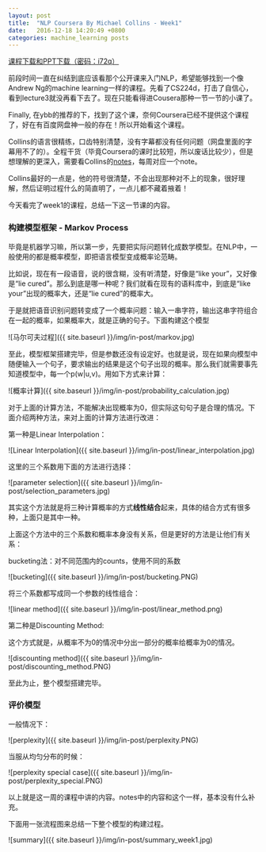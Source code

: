 ```yaml
---
layout: post
title:  "NLP Coursera By Michael Collins - Week1"
date:   2016-12-18 14:20:49 +0800
categories: machine_learning posts
---
```


[课程下载和PPT下载（密码：i72q）][]

前段时间一直在纠结到底应该看那个公开课来入门NLP，希望能够找到一个像Andrew Ng的machine learning一样的课程。先看了CS224d，打击了自信心，看到lecture3就没再看下去了。现在只能看得进Cousera那种一节一节的小课了。

Finally, 在ybb的推荐的下，找到了这个课，奈何Coursera已经不提供这个课程了，好在有百度网盘神一般的存在！所以开始看这个课程。

Collins的语言很精练，口齿特别清楚，没有字幕都没有任何问题（网盘里面的字幕用不了的）。全程干货（毕竟Coursera的课时比较短，所以废话比较少），但是想理解的更深入，需要看Collins的[notes]，每周对应一个note。

Collins最好的一点是，他的符号很清楚，不会出现那种对不上的现象，很好理解，然后证明过程什么的简直明了，一点儿都不藏着掖着！

今天看完了week1的课程，总结一下这一节课的内容。

### 构建模型框架 - Markov Process

毕竟是机器学习嘛，所以第一步，先要把实际问题转化成数学模型。在NLP中，一般使用的都是概率模型，即把语言模型变成概率论范畴。

比如说，现在有一段语音，说的很含糊，没有听清楚，好像是“like your”，又好像是“lie cured”。那么到底是哪一种呢？我们就看在现有的语料库中，到底是“like your”出现的概率大，还是“lie cured”的概率大。

于是就把语音识别问题转变成了一个概率问题：输入一串字符，输出这串字符组合在一起的概率，如果概率大，就是正确的句子。下面构建这个模型

![马尔可夫过程]({{ site.baseurl }}/img/in-post/markov.jpg)

至此，模型框架搭建完毕，但是参数还没有设定好。也就是说，现在如果向模型中随便输入一个句子，要求输出的结果是这个句子出现的概率。那么我们就需要事先知道模型中，每一个p(w\|u,v)。用如下方式来计算：

![概率计算]({{ site.baseurl }}/img/in-post/probability_calculation.jpg)

对于上面的计算方法，不能解决出现概率为0，但实际这句句子是合理的情况。下面介绍两种方法，来对上面的计算方法进行改进：

第一种是Linear Interpolation：

![Linear Interpolation]({{ site.baseurl }}/img/in-post/linear_interpolation.jpg)

这里的三个系数用下面的方法进行选择：

![parameter selection]({{ site.baseurl }}/img/in-post/selection_parameters.jpg)

其实这个方法就是将三种计算概率的方式**线性结合**起来，具体的结合方式有很多种，上面只是其中一种。

上面这个方法中的三个系数和概率本身没有关系，但是更好的方法是让他们有关系：

bucketing法：对不同范围内的counts，使用不同的系数

![bucketing]({{ site.baseurl }}/img/in-post/bucketing.PNG)

将三个系数都写成同一个参数的线性组合：

![linear method]({{ site.baseurl }}/img/in-post/linear_method.png)

第二种是Discounting Method:

这个方式就是，从概率不为0的情况中分出一部分的概率给概率为0的情况。

![discounting method]({{ site.baseurl }}/img/in-post/discounting_method.PNG)

至此为止，整个模型搭建完毕。

### 评价模型

一般情况下：

![perplexity]({{ site.baseurl }}/img/in-post/perplexity.PNG)

当服从均匀分布的时候：

![perplexity special case]({{ site.baseurl }}/img/in-post/perplexity_special.PNG)

以上就是这一周的课程中讲的内容。notes中的内容和这个一样，基本没有什么补充。

下面用一张流程图来总结一下整个模型的构建过程。

![summary]({{ site.baseurl }}/img/in-post/summary_week1.jpg)


[课程下载和PPT下载（密码：i72q）]: https://pan.baidu.com/s/1dFrAcjJ

[notes]:http://www.cs.columbia.edu/~mcollins/notes-spring2013.html
